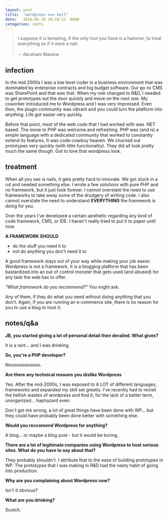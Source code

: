 ```yaml
---
layout: post
title:  "wordpress === hell"
date:   2016-05-18 19:18:12 -0600
categories: rants
---
```


> I suppose it is tempting, if the only tool you have is a hammer, to treat 
> everything as if it were a nail.
> <br /><br />
> -- Abraham Maslow


infection
-------------------------------------------------------------------------------
In the mid 2000s I was a low level coder in a business environment that was dominated
by enterprise contracts and big budget software. Our go-to CMS was SharePoint and 
that was that. When my role changed to R&D, I needed to get prototypes out the door 
quickly and move on the next one. My coworker introduced me to Wordpress and I was 
very impressed. Even then, the plugin community was vibrant and you could turn the 
platform into _anything_. Life got easier very quickly.

Before that point, most of the web code that I had worked with was .NET based. 
The move to PHP was welcome and refreshing. PHP was (and is) a simple language
with a dedicated community that worked to constantly extend its features. It 
was code-cowboy heaven. We churned out prototypes very quickly (with little 
functionality). They did all look pretty much the same though. Got to love 
that wordpress look.

treatment
-------------------------------------------------------------------------------

When all you see is nails, it gets pretty hard to innovate. We got stuck in a rut and 
needed something else. I wrote a few solutions with pure PHP and no framework, but 
it just took forever. I cannot overstate the need to use frameworks to take away some
of the drudgery of writing code. I also cannot overstate the need to understand 
**EVERYTHING** the framework is doing for you.

Over the years I've developed a certain aesthetic regarding any kind of code framework,
CMS, or IDE. I haven't really tried to put it to paper until now.

**A FRAMEWORK SHOULD**

+ do the stuff you need it to
+ not do anything you don't need it to

A good framework stays out of your way while making your job easier. Wordpress is not 
a framework. It is a blogging platform that has been bastardized into an out of control
monster that gets used (and abused) for any task the web has to offer.

*"What framework do you recommend?"* You might ask.

Any of them, if they do what you need without doing anything that you don't. Again, 
if you are running an e-commerce site, there is no reason for you to use a blog to 
host it.

notes/q&a
-------------------------------------------------------------------------------

**JB, you started giving a lot of personal detail then derailed. What gives?**

It is a rant... and I was drinking.

**So, you're a PHP developer?**

Noooooooooooo.

**Are there any technical reasons you dislike Wordpress**

Yes. After the mid-2000s, I was exposed to A LOT of different languages, frameworks
and expanded my skill set greatly. I've recently had to revisit the hellish wastes
of wordpress and find it, for the lack of a better term, unorganized... haphazard even.

Don't get me wrong, a lot of great things have been done with WP... but they could have
probably been done better with something else.

**Would you reccomend Wordpress for anything?**

A blog... or maybe a blog post - but it would be boring.

**There are a lot of legitimate companies using Wordpress to host serious sites. What
do you have to say about that?**

They probably shouldn't. I attribute that to the ease of building prototypes in WP. 
The prototypes that I was making in R&D had the nasty habit of going into production. 

**Why are you complaining about Wordpress now?**

Isn't it obvious?

**What are you drinking?**

Scotch.
